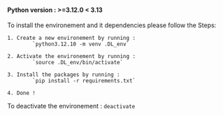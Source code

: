 #### Python version : >=3.12.0 < 3.13

To install the environement and it dependencies please follow the Steps:

    1. Create a new environement by running :
            `python3.12.10 -m venv .DL_env`

    2. Activate the environement by running :
            `source .DL_env/bin/activate`

    3. Install the packages by running : 
            `pip install -r requirements.txt`
            
    4. Done !

To deactivate the environement :
        `deactivate`